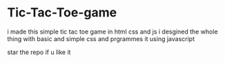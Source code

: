 # Tic-Tac-Toe-game
i made this simple tic tac toe game in html css and js 
i desgined the whole thing with basic and simple css and prgrammes it using javascript

star the repo if u like it
